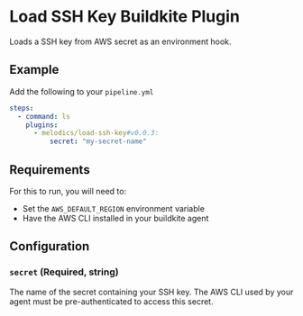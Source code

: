 # Load SSH Key Buildkite Plugin

Loads a SSH key from AWS secret as an environment hook.

## Example

Add the following to your `pipeline.yml`

```yml
steps:
  - command: ls
    plugins:
      - melodics/load-ssh-key#v0.0.3:
          secret: "my-secret-name"
```

## Requirements

For this to run, you will need to:

- Set the `AWS_DEFAULT_REGION` environment variable
- Have the AWS CLI installed in your buildkite agent

## Configuration

### `secret` (Required, string)

The name of the secret containing your SSH key. The AWS CLI used by your agent
must be pre-authenticated to access this secret.
